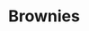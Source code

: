 ---
title: Brownies
category: Treats
ingredients:
- name: eggs
  amount: '2'
- name: maple syrup
  amount: 320 g
- name: dates
  amount: 45g
- name: peanut butter
  amount: 590 g
- name: cacao powder
  amount: 65g
- name: baking powder
  amount: 1 tsp
- name: chocolate chips
  amount: 75g
- name: salt
  amount: 0.5 tsp
- name: vanilla essence
  amount: 1 tbsp
cookware:
- name: mixing bowl
- name: whisk
- name: spoon
- name: deep baking tray
- name: baking paper
steps:
- description: Preheat the oven to 180C then grab a mixing bowl and whisk the maple
    syrup, dates and peanut butter until they're combined.
- description: Add the eggs and vanilla essence and whisk some more.
- description: Stir in the cacao powder, baking powder and salt with a spoon. Mix
    well until it's all the same colour.
- description: Stir in the toppings. I like to use chocolate chips.
- description: Line a deep baking tray with baking paper and spread the mixture evenly
    across it. And put it in the oven for 20 minutes, or until slightly golden.
- description: Leave to cool and then slice into 16 even portions.
---